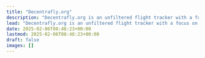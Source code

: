 ```yaml
---
title: "Decentrafly.org"
description: "Decentrafly.org is an unfiltered flight tracker with a focus on open data."
lead: "Decentrafly.org is an unfiltered flight tracker with a focus on open data. Data is provided by people like you, and is available freely via the API and the historical daily archive."
date: 2025-02-06T08:48:23+00:00
lastmod: 2025-02-06T08:48:23+00:00
draft: false
images: []
---
```

